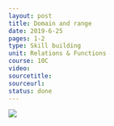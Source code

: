 ```yaml
---
layout: post
title: Domain and range
date: 2019-6-25
pages: 1-2
type: Skill building
unit: Relations & Functions
course: 10C
video:
sourcetitle:
sourceurl:
status: done
---
```


![](http://maythemathbewithyou.com/images/domainrange.png)
